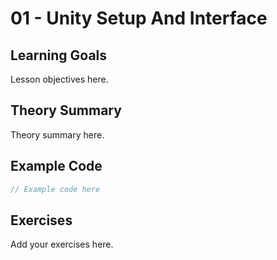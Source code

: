 # 01 - Unity Setup And Interface

## Learning Goals
Lesson objectives here.

## Theory Summary
Theory summary here.

## Example Code
```csharp
// Example code here
```

## Exercises
Add your exercises here.
